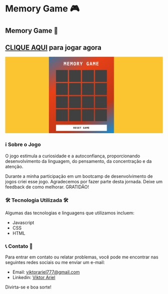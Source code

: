# Memory Game 🎮

##  Memory Game 🚀

## [CLIQUE AQUI](https://viktor-ariel.github.io/Momory-game/) para jogar agora

<img src="img/5.png" atl="imagem-do-jogo-detona-ralph">

### ℹ️ Sobre o Jogo 

O jogo estimula a curiosidade e a autoconfiança, proporcionando desenvolvimento da linguagem, do pensamento, da concentração e da atenção. 

Durante a minha participação em um bootcamp de desenvolvimento de jogos criei esse jogo. Agradecemos por fazer parte desta jornada. Deixe um feedback de como melhorar. GRATIDÃO!

### 🛠️ Tecnologia Utilizada 🛠️

Algumas das tecnologias e linguagens que utilizamos incluem:

- Javascript
- CSS
- HTML


### 📞 Contato 💚



Para entrar em contato ou relatar problemas, você pode me encontrar nas seguintes redes sociais ou me enviar um e-mail:

- Email: viktorariel777@gmail.com
- Linkedin: [Viktor Ariel](https://www.linkedin.com/in/viktor-ariel/)


Divirta-se e boa sorte!

